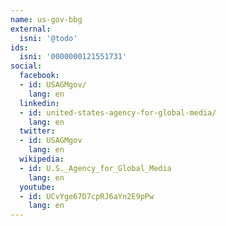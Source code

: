 ```yaml
---
name: us-gov-bbg
external:
  isni: '@todo'
ids:
  isni: '0000000121551731'
social:
  facebook:
  - id: USAGMgov/
    lang: en
  linkedin:
  - id: united-states-agency-for-global-media/
    lang: en
  twitter:
  - id: USAGMgov
    lang: en
  wikipedia:
  - id: U.S._Agency_for_Global_Media
    lang: en
  youtube:
  - id: UCvYge67D7cpRJ6aYn2E9pPw
    lang: en
---
```


